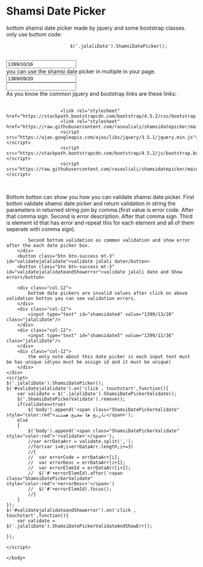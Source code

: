 <html>
	<body>
	<div class="container"> 
		<h1>Shamsi Date Picker</h1>
		<div class="row">
			<div class="col-12">
				bottom shamsi date picker made by jquery and some bootstrap classes. only use buttom code:
				<pre>
					<code>$('.jalaliDate').ShamsiDatePicker();</code>
				</pre>
			</div>
			<div class="col-12">
				<input type="text" id="shamsidate3" value="1399/10/16" class="jalaliDate"/>
			</div>
			<div class="col-12">
				you can use the shamsi date picker in multiple in your page.
			</div>
			<div class="col-6">
				<input type="text" id="shamsidate" value="1369/09/20" class="jalaliDate"/>
			</div>
			<div class="col-6">
				<input type="text" id="shamsidate2" value="" class="jalaliDate"/>
			</div>
			<div class="col-12">
				As you know the common jquery and bootstrap links are these links:
  				<pre>
					<code>
					&lt;link rel="stylesheet" href="https://stackpath.bootstrapcdn.com/bootstrap/4.5.2/css/bootstrap.min.css"&gt;
					&lt;link rel="stylesheet" href="https://raw.githubusercontent.com/rasouliali/shamsidatepicker/main/style.css"&gt;
					&lt;script src="https://ajax.googleapis.com/ajax/libs/jquery/3.5.1/jquery.min.js"&gt;&lt;/script&gt;
					&lt;script src="https://stackpath.bootstrapcdn.com/bootstrap/4.5.2/js/bootstrap.bundle.min.js"&gt;&lt;/script&gt;
					&lt;script src="https://raw.githubusercontent.com/rasouliali/shamsidatepicker/main/jalalidatepicker.js"&gt;&lt;/script&gt;
					</code>
				</pre>
			</div>
		</div>
		<div class="col-12">
			Bottom botton can show you how you can validate shamsi date picker. 
			First botton validate shamsi date picker and return validation in string the 
			parameters in returned string join by comma.(first value is error code. After that comma sign. Second is error description. After that comma sign. Third is element id that has error and repeat this 
			for each element and all of them seperate with comma sign).
			
			Second bottom validation as common validation and show error after the each date picker box.
		</div>
		<button class="btn btn-success mt-3" id="validatejalalidate">validate jalali date</button>
		<button class="btn btn-success mt-3" id="validatejalalidateandShowerror">validate jalali date and Show error</button>
		
		<div class="col-12">
			bottom date pickers are invalid values after click on above validation botton you can see validation errors.
		</div>
		<div class="col-12">
			<input type="text" id="shamsidate4" value="1399/13/20" class="jalaliDate"/>
		</div>
		<div class="col-12">
			<input type="text" id="shamsidate5" value="1399/11/36" class="jalaliDate"/>
		</div>
		<div class="col-12">
			the only note about this date picker is each input text must be has unique id(you must be assign id and it must be unique)
		</div>
	</div>
	<script>
	$('.jalaliDate').ShamsiDatePicker();
	$('#validatejalalidate').on('click , touchstart',function(){
		var validate = $('.jalaliDate').ShamsiDatePickerValidate();
		$('.ShamsiDatePickerValidate').remove();
		if(validate==true)
			$('body').append('<span class="ShamsiDatePickerValidate" style="color:red">تاریخ ها صحیح هستند</span>');
		else
		{
			$('body').append('<span class="ShamsiDatePickerValidate" style="color:red">'+validate+'</span>');
			//var errDataArr = validate.split(',');
			//for(var i=0;i<errDataArr.length;i+=3)
			//{
			//	var errorCode = errDataArr[i];
			//	var errorDesc = errDataArr[i+1];
			//	var errorElemId = errDataArr[i+2];
			//	$('#'+errorElemId).after('<span class="ShamsiDatePickerValidate" style="color:red">'+errorDesc+'</span>')
			//	$('#'+errorElemId).focus();
			//}
		}
	});
	$('#validatejalalidateandShowerror').on('click , touchstart',function(){
		var validate = $('.jalaliDate').ShamsiDatePickerValidateAndShowErr();
		
	});
	
	</script>

	</body>
</html>
